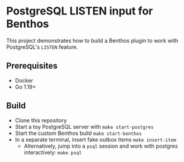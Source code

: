 # PostgreSQL LISTEN input for Benthos

This project demonstrates how to build a Benthos plugin to work with
PostgreSQL's `LISTEN` feature.

## Prerequisites

- Docker
- Go 1.19+

## Build

- Clone this repository
- Start a toy PostgreSQL server with `make start-postgres`
- Start the custom Benthos build `make start-benthos`
- In a separate terminal, insert fake outbox items `make insert-item`
  - Alternatively, jump into a `psql` session and work with postgres interactively: `make psql`
